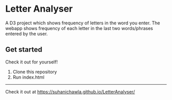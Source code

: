 # Letter Analyser

A D3 project which shows frequency of letters in the word you enter. The webapp shows frequency of each letter in the last two words/phrases entered by the user.

## Get started

Check it out for yourself!

1. Clone this repository
2. Run index.html

---

Check it out at  https://suhanichawla.github.io/LetterAnalyser/
